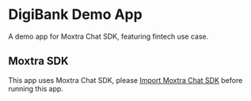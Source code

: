 # DigiBank Demo App

A demo app for Moxtra Chat SDK, featuring fintech use case.

## Moxtra SDK

This app uses Moxtra Chat SDK, please [Import Moxtra Chat SDK](https://developer.moxtra.com/docs/docs-ios-sdk/chat/#moxtra_module) before running this app.